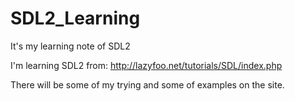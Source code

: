 # SDL2_Learning

It's my learning note of SDL2

I'm learning SDL2 from:
http://lazyfoo.net/tutorials/SDL/index.php

There will be some of my trying and some of examples on the site.
